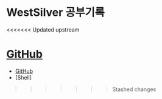 # WestSilver 공부기록

<<<<<<< Updated upstream

[GitHub](https://github.com/WestSilver99/Daily_Study/tree/main/GitHub)
=======
- [GitHub](https://github.com/WestSilver99/Daily_Study/tree/main/GitHub)
- [Shell]
>>>>>>> Stashed changes

